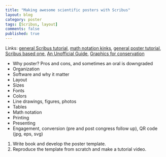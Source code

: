 ```yaml
---
title: "Making awesome scientific posters with Scribus"
layout: blog
category: poster
tags: [Scribus, layout]
comments: false
published: true
---
```


Links: [general Scribus tutorial](https://www.bio.umass.edu/biology/undergraduate/biology-computer-resource-center/documentation/making-a-poster-with-scribus),
[math notation kinks](http://cazencott.info/index.php/post/2014/08/15/Making-posters-with-Scribus),
[general poster tutorial](http://www.kmeverson.org/academic-poster-design.html),
[Scribus based one](https://www.linux.com/news/how-create-poster-presentations-scribus),
[An Unofficial Guide](https://archive.org/details/TheUnofficialGuideForAuthors),
[Graphics for conservation](http://scalar.usc.edu/works/graphics-for-conservation/index)


* Why poster? Pros and cons, and sometimes an oral is downgraded
* Organization
* Software and why it matter
* Layout
* Sizes
* Fonts
* Colors
* Line drawings, figures, photos
* Tables
* Math notation
* Printing
* Presenting
* Engagement, conversion (pre and post congress follow up), QR code (jpg, eps, svg)


1. Write book and develop the poster template.
2. Reproduce the template from scratch and make a tutorial video.
